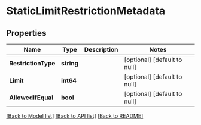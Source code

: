 # StaticLimitRestrictionMetadata

## Properties
Name | Type | Description | Notes
------------ | ------------- | ------------- | -------------
**RestrictionType** | **string** |  | [optional] [default to null]
**Limit** | **int64** |  | [optional] [default to null]
**AllowedIfEqual** | **bool** |  | [optional] [default to null]

[[Back to Model list]](../README.md#documentation-for-models) [[Back to API list]](../README.md#documentation-for-api-endpoints) [[Back to README]](../README.md)

